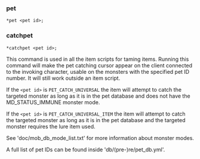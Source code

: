### pet
```
*pet <pet id>;
```
### catchpet
```
*catchpet <pet id>;
```

This command is used in all the item scripts for taming items. Running this
command will make the pet catching cursor appear on the client connected to the
invoking character, usable on the monsters with the specified pet ID number. It
will still work outside an item script.

If the `<pet id>` is `PET_CATCH_UNIVERSAL` the item will attempt to catch the targeted
monster as long as it is in the pet database and does not have the MD_STATUS_IMMUNE
monster mode.

If the `<pet id>` is `PET_CATCH_UNIVERSAL_ITEM` the item will attempt to catch the targeted
monster as long as it is in the pet database and the targeted monster requires the lure
item used.

See 'doc/mob_db_mode_list.txt' for more information about monster modes.

A full list of pet IDs can be found inside 'db/(pre-)re/pet_db.yml'.
